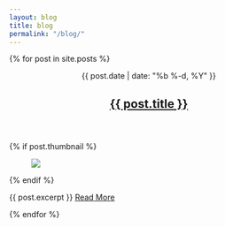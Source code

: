 ```yaml
---
layout: blog
title: blog
permalink: "/blog/"
--- 
```


{% for post in site.posts %}
<div class="roll page-content">
        <header>
                <span class="post-meta">{{ post.date | date: "%b %-d, %Y" }}</span>
                <h2>
                    <a class="post-link" href="{{ site.github.url }}/{{ post.url }}">{{ post.title }}</a>
                </h2>
        </header>
  {% if post.thumbnail %}
        <article>
            <a href="{{ site.url }}{{ post.url }}">
                <figure>
                    <img src="{{ site.github.url }}/{% asset_path '{{ post.thumbnail }}' %}" class="thumb" />
                </figure>
            </a>
  {% endif %}
                <p>{{ post.excerpt }}  <a href="{{ site.github.url }}/{{ post.url }}">Read More</a></p>
        </article>
</div>
{% endfor %}
